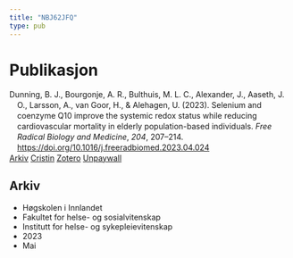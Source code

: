 ```yaml
---
title: "NBJ62JFQ"
type: pub
---
```

<h1>Publikasjon</h1>
<article id="csl-bib-container-NBJ62JFQ" class="csl-bib-container">
  <div class="csl-bib-body" style="line-height: 1.35; padding-left: 1em; text-indent:-1em;">
  <div class="csl-entry">Dunning, B. J., Bourgonje, A. R., Bulthuis, M. L. C., Alexander, J., Aaseth, J. O., Larsson, A., van Goor, H., &amp; Alehagen, U. (2023). Selenium and coenzyme Q10 improve the systemic redox status while reducing cardiovascular mortality in elderly population-based individuals. <i>Free Radical Biology and Medicine</i>, <i>204</i>, 207&#x2013;214. <a href="https://doi.org/10.1016/j.freeradbiomed.2023.04.024">https://doi.org/10.1016/j.freeradbiomed.2023.04.024</a></div>
</div>
  <div class="csl-bib-buttons">
    <a href="#taxonomy-article-NBJ62JFQ" class="csl-bib-button">Arkiv</a>
    <a href alt="Cristin URL" class="csl-bib-button">Cristin</a>
    <a href alt="Zotero URL" class="csl-bib-button">Zotero</a>
    <a href="https://doi.org/10.1016/j.freeradbiomed.2023.04.024" class="csl-bib-button">Unpaywall</a>
  </div>
  <div id="csl-bib-meta-container-NBJ62JFQ"></div>
</article>
<div id="csl-bib-meta-NBJ62JFQ" class="csl-bib-meta">
  <article id="taxonomy-article-NBJ62JFQ" class="taxonomy-article">
    <h1>Arkiv</h1>
    <ul>
      <li>Høgskolen i Innlandet</li>
      <li>Fakultet for helse- og sosialvitenskap</li>
      <li>Institutt for helse- og sykepleievitenskap</li>
      <li>2023</li>
      <li>Mai</li>
    </ul>
  </article>
</div>
